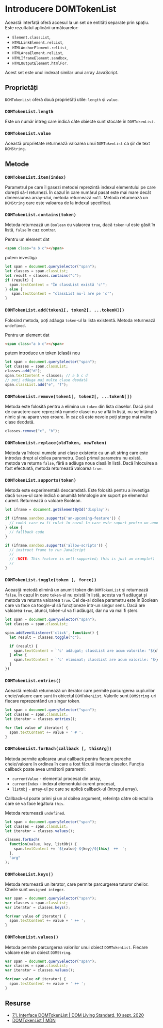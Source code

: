 # Introducere DOMTokenList

Această interfață oferă accesul la un set de entități separate prin spațiu. Este rezultatul aplicării următoarelor:

- `Element.classList`,
- `HTMLLinkElement.relList`,
- `HTMLAnchorElement.relList`,
- `HTMLAreaElement.relList`,
- `HTMLIframeElement.sandbox`,
- `HTMLOutputElement.htmlFor`.

Acest set este unul indexat similar unui array JavaScript.

## Proprietăți

`DOMTokenList` oferă două proprietăți utile: `length` și `value`.

### `DOMTokenList.length`

Este un număr întreg care indică câte obiecte sunt stocate în `DOMTokenList`.

### `DOMTokenList.value`

Această proprietate returnează valoarea unui `DOMTokenList` ca șir de text `DOMString`.

## Metode

### `DOMTokenList.item(index)`

Parametrul pe care îl pasezi metodei reprezintă indexul elementului pe care dorești să-l returnezi. În cazul în care numărul pasat este mai mare decât dimensiunea array-ului, metoda returnează `null`. Metoda returnează un `DOMString` care este valoarea de la indexul specificat.

### `DOMTokenList.contains(token)`

Metoda returnează un `Boolean` cu valaorea `true`, dacă `token`-ul este găsit în listă, `false` în caz contrar.

Pentru un element dat

```html
<span class="a b c"></span>
```

putem investiga

```javascript
let span = document.querySelector("span");
let classes = span.classList;
let result = classes.contains("c");
if (result) {
  span.textContent = "În classList există 'c'";
} else {
   span.textContent = "classList nu-l are pe 'c'";
}
```

### `DOMTokenList.add(token1[, token2[, ...tokenN]])`

Folosind metoda, poți adăuga `token`-ul la lista existentă. Metoda returnează `undefined`.

Pentru un element dat

```html
<span class="a b c"></span>
```

putem introduce un token (clasă) nou

```javascript
let span = document.querySelector("span");
let classes = span.classList;
classes.add("d");
span.textContent = classes; // a b c d
// poți adăuga mai multe clase deodată
span.classList.add("e", "f");
```

### `DOMTokenList.remove(token1[, token2[, ...tokenN]])`

Metoda este folosită pentru a elimina un `token` din lista claselor. Dacă șirul de caractere care reprezintă numele clasei nu se află în listă, nu se întâmplă nimic și nu apare vreo eroare.
În caz că este nevoie poți șterge mai multe clase deodată.

```javascript
classes.remove("c", "b");
```

### `DOMTokenList.replace(oldToken, newToken)`

Metoda va înlocui numele unei clase existente cu un alt string care este introdus drept al doilea parametru. Dacă primul parametru nu există, metoda va returna `false`, fără a adăuga noua clasă în listă. Dacă înlocuirea a fost efectuată, metoda returnează valoarea `true`.

### `DOMTokenList.supports(token)`

Metoda este experimentală deocamdată. Este folosită pentru a investiga dacă `token`-ul care indică o anumită tehnologie are suport pe elementul curent. Returnează o valoare Boolean.

```javascript
let iframe = document.getElementById('display');

if (iframe.sandbox.supports('an-upcoming-feature')) {
  // codul care va fi rulat în cazul în care este suport pentru un anumit feature
} else {
  // fallback code
}

if (iframe.sandbox.supports('allow-scripts')) {
  // instruct frame to run JavaScript
  //
  // (NOTE: This feature is well-supported; this is just an example!)
  //
}
```

### `DOMTokenList.toggle(token [, force])`

Această metodă elimină un anumit token din `DOMTokenList` și returnează `false`. În cazul în care `token`-ul nu există în listă, acesta va fi adăugat și metoda va returna valoarea `true`.
Cel de-al doilea parametru este în Boolean care va face ca toogle-ul să funcționeze într-un singur sens. Dacă are valoarea `true`, atunci, token-ul va fi adăugat, dar nu va mai fi șters.

```javascript
let span = document.querySelector("span");
let classes = span.classList;

span.addEventListener('click', function() {
  let result = classes.toggle("c");

  if (result) {
    span.textContent = `'c' adăugat; classList are acum valorile: "${classes}".`;
  } else {
    span.textContent = `'c' eliminat; classList are acum valorile: "${classes}".`;
  }
})
```

### `DOMTokenList.entries()`

Această metodă returnează un iterator care permite parcurgerea cuplurilor cheie/valaore care sunt în obiectul `DOMTokenList`. Valorile sunt `DOMString`-uri fiecare reprezentând un singur token.

```javascript
let span = document.querySelector("span");
let classes = span.classList;
let iterator = classes.entries();

for (let value of iterator) {
  span.textContent += value + ' # ';
}
```

### `DOMTokenList.forEach(callback [, thisArg])`

Metoda permite aplicarea unui callback pentru fiecare pereche cheie/valoare în ordinea în care a fost făcută inserția claselor.
Funcția callback poate avea următorii parametri:

- `currentValue` - elementul procesat din array,
- `currentIndex` - indexul elementului curent procesat,
- `listObj` - array-ul pe care se aplică callback-ul (întregul array).

Callback-ul poate primi și un al doilea argument, referința către obiectul la care se va face legătura `this`.

Metoda returnează `undefined`.

```javascript
let span = document.querySelector("span");
let classes = span.classList;
let iterator = classes.values();

classes.forEach(
  function(value, key, listObj) {
    span.textContent += `${value} ${key}/${this}  ++  `;
  },
  "arg"
);
```

### `DOMTokenList.keys()`

Metoda returnează un iterator, care permite parcurgerea tuturor cheilor. Cheile sunt `unsigned integer`.

```javascript
var span = document.querySelector("span");
var classes = span.classList;
var iterator = classes.keys();

for(var value of iterator) {
  span.textContent += value + ' ++ ';
}
```

### `DOMTokenList.values()`

Metoda permite parcurgerea valorilor unui obiect `DOMTokenList`. Fiecare valoare este un obiect `DOMString`.

```javascript
var span = document.querySelector("span");
var classes = span.classList;
var iterator = classes.values();

for(var value of iterator) {
  span.textContent += value + ' ++ ';
}
```


## Resurse

- [7.1. Interface DOMTokenList | DOM Living Standard, 10 sept. 2020](https://dom.spec.whatwg.org/#interface-domtokenlist)
- [DOMTokenList | MDN](https://developer.mozilla.org/en-US/docs/Web/API/DOMTokenList)
